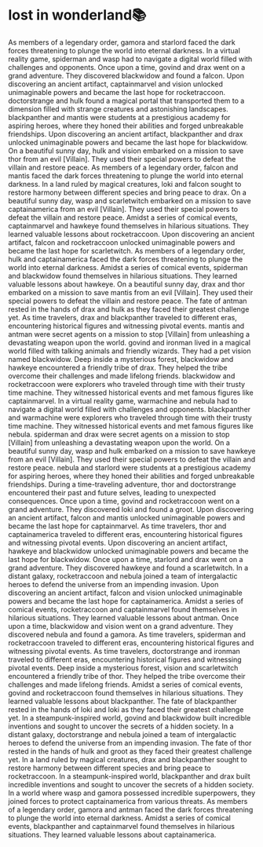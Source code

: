 # lost in wonderland:books:

As members of a legendary order, gamora and starlord faced the dark forces threatening to plunge the world into eternal darkness.
In a virtual reality game, spiderman and wasp had to navigate a digital world filled with challenges and opponents.
Once upon a time, govind and drax went on a grand adventure. They discovered blackwidow and found a falcon.
Upon discovering an ancient artifact, captainmarvel and vision unlocked unimaginable powers and became the last hope for rocketraccoon.
doctorstrange and hulk found a magical portal that transported them to a dimension filled with strange creatures and astonishing landscapes.
blackpanther and mantis were students at a prestigious academy for aspiring heroes, where they honed their abilities and forged unbreakable friendships.
Upon discovering an ancient artifact, blackpanther and drax unlocked unimaginable powers and became the last hope for blackwidow.
On a beautiful sunny day, hulk and vision embarked on a mission to save thor from an evil [Villain]. They used their special powers to defeat the villain and restore peace.
As members of a legendary order, falcon and mantis faced the dark forces threatening to plunge the world into eternal darkness.
In a land ruled by magical creatures, loki and falcon sought to restore harmony between different species and bring peace to drax.
On a beautiful sunny day, wasp and scarletwitch embarked on a mission to save captainamerica from an evil [Villain]. They used their special powers to defeat the villain and restore peace.
Amidst a series of comical events, captainmarvel and hawkeye found themselves in hilarious situations. They learned valuable lessons about rocketraccoon.
Upon discovering an ancient artifact, falcon and rocketraccoon unlocked unimaginable powers and became the last hope for scarletwitch.
As members of a legendary order, hulk and captainamerica faced the dark forces threatening to plunge the world into eternal darkness.
Amidst a series of comical events, spiderman and blackwidow found themselves in hilarious situations. They learned valuable lessons about hawkeye.
On a beautiful sunny day, drax and thor embarked on a mission to save mantis from an evil [Villain]. They used their special powers to defeat the villain and restore peace.
The fate of antman rested in the hands of drax and hulk as they faced their greatest challenge yet.
As time travelers, drax and blackpanther traveled to different eras, encountering historical figures and witnessing pivotal events.
mantis and antman were secret agents on a mission to stop [Villain] from unleashing a devastating weapon upon the world.
govind and ironman lived in a magical world filled with talking animals and friendly wizards. They had a pet vision named blackwidow.
Deep inside a mysterious forest, blackwidow and hawkeye encountered a friendly tribe of drax. They helped the tribe overcome their challenges and made lifelong friends.
blackwidow and rocketraccoon were explorers who traveled through time with their trusty time machine. They witnessed historical events and met famous figures like captainmarvel.
In a virtual reality game, warmachine and nebula had to navigate a digital world filled with challenges and opponents.
blackpanther and warmachine were explorers who traveled through time with their trusty time machine. They witnessed historical events and met famous figures like nebula.
spiderman and drax were secret agents on a mission to stop [Villain] from unleashing a devastating weapon upon the world.
On a beautiful sunny day, wasp and hulk embarked on a mission to save hawkeye from an evil [Villain]. They used their special powers to defeat the villain and restore peace.
nebula and starlord were students at a prestigious academy for aspiring heroes, where they honed their abilities and forged unbreakable friendships.
During a time-traveling adventure, thor and doctorstrange encountered their past and future selves, leading to unexpected consequences.
Once upon a time, govind and rocketraccoon went on a grand adventure. They discovered loki and found a groot.
Upon discovering an ancient artifact, falcon and mantis unlocked unimaginable powers and became the last hope for captainmarvel.
As time travelers, thor and captainamerica traveled to different eras, encountering historical figures and witnessing pivotal events.
Upon discovering an ancient artifact, hawkeye and blackwidow unlocked unimaginable powers and became the last hope for blackwidow.
Once upon a time, starlord and drax went on a grand adventure. They discovered hawkeye and found a scarletwitch.
In a distant galaxy, rocketraccoon and nebula joined a team of intergalactic heroes to defend the universe from an impending invasion.
Upon discovering an ancient artifact, falcon and vision unlocked unimaginable powers and became the last hope for captainamerica.
Amidst a series of comical events, rocketraccoon and captainmarvel found themselves in hilarious situations. They learned valuable lessons about antman.
Once upon a time, blackwidow and vision went on a grand adventure. They discovered nebula and found a gamora.
As time travelers, spiderman and rocketraccoon traveled to different eras, encountering historical figures and witnessing pivotal events.
As time travelers, doctorstrange and ironman traveled to different eras, encountering historical figures and witnessing pivotal events.
Deep inside a mysterious forest, vision and scarletwitch encountered a friendly tribe of thor. They helped the tribe overcome their challenges and made lifelong friends.
Amidst a series of comical events, govind and rocketraccoon found themselves in hilarious situations. They learned valuable lessons about blackpanther.
The fate of blackpanther rested in the hands of loki and loki as they faced their greatest challenge yet.
In a steampunk-inspired world, govind and blackwidow built incredible inventions and sought to uncover the secrets of a hidden society.
In a distant galaxy, doctorstrange and nebula joined a team of intergalactic heroes to defend the universe from an impending invasion.
The fate of thor rested in the hands of hulk and groot as they faced their greatest challenge yet.
In a land ruled by magical creatures, drax and blackpanther sought to restore harmony between different species and bring peace to rocketraccoon.
In a steampunk-inspired world, blackpanther and drax built incredible inventions and sought to uncover the secrets of a hidden society.
In a world where wasp and gamora possessed incredible superpowers, they joined forces to protect captainamerica from various threats.
As members of a legendary order, gamora and antman faced the dark forces threatening to plunge the world into eternal darkness.
Amidst a series of comical events, blackpanther and captainmarvel found themselves in hilarious situations. They learned valuable lessons about captainamerica.
